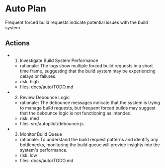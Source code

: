 # Auto Plan

Frequent forced build requests indicate potential issues with the build system.

## Actions
- 1. Investigate Build System Performance
  - rationale: The logs show multiple forced build requests in a short time frame, suggesting that the build system may be experiencing delays or failures.
  - risk: high
  - files: docs/auto/TODO.md
- 2. Review Debounce Logic
  - rationale: The debounce messages indicate that the system is trying to manage build requests, but frequent forced builds may suggest that the debounce logic is not functioning as intended.
  - risk: med
  - files: src/autopilot/debounce.js
- 3. Monitor Build Queue
  - rationale: To understand the build request patterns and identify any bottlenecks, monitoring the build queue will provide insights into the system's performance.
  - risk: low
  - files: docs/auto/TODO.md